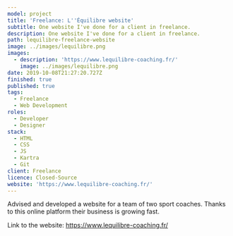 ```yaml
---
model: project
title: 'Freelance: L''Équilibre website'
subtitle: One website I've done for a client in freelance.
description: One website I've done for a client in freelance.
path: lequilibre-freelance-website
image: ../images/lequilibre.png
images:
  - description: 'https://www.lequilibre-coaching.fr/'
    image: ../images/lequilibre.png
date: 2019-10-08T21:27:20.727Z
finished: true
published: true
tags:
  - Freelance
  - Web Development
roles:
  - Developer
  - Designer
stack:
  - HTML
  - CSS
  - JS
  - Kartra
  - Git
client: Freelance
licence: Closed-Source
website: 'https://www.lequilibre-coaching.fr/'
---
```

Advised and developed a website for a team of two sport coaches. Thanks to this online platform their business is growing fast.

Link to the website: <https://www.lequilibre-coaching.fr/>
